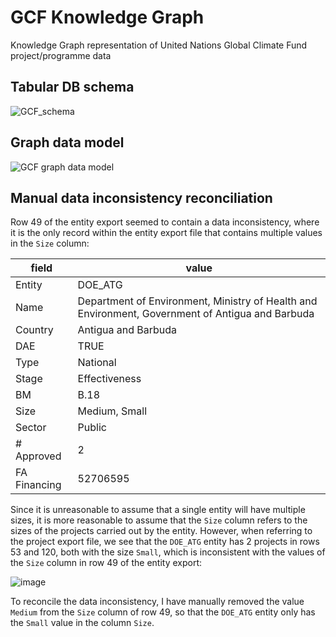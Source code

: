 # GCF Knowledge Graph
Knowledge Graph representation of United Nations Global Climate Fund project/programme data

## Tabular DB schema

![GCF_schema](https://github.com/user-attachments/assets/0181d080-e724-4d83-8da5-7ba61bfbef10)


## Graph data model

![GCF graph data model](https://github.com/user-attachments/assets/c66c9470-c9eb-4dc5-8748-dfa6c1ff9b85)

## Manual data inconsistency reconciliation

Row 49 of the entity export seemed to contain a data inconsistency, where it is the only record within the entity export file that contains multiple values in the `Size` column:

| field        | value                                                                                            |
| ------------ | ------------------------------------------------------------------------------------------------ |
| Entity       | DOE_ATG                                                                                          |
| Name         | Department of Environment, Ministry of Health and Environment, Government of Antigua and Barbuda |
| Country      | Antigua and Barbuda                                                                              |
| DAE          | TRUE                                                                                             |
| Type         | National                                                                                         |
| Stage        | Effectiveness                                                                                    |
| BM           | B.18                                                                                             |
| Size         | Medium, Small                                                                                    |
| Sector       | Public                                                                                           |
| \# Approved  | 2                                                                                                |
| FA Financing | 52706595                                                                                         |

 Since it is unreasonable to assume that a single entity will have multiple sizes, it is more reasonable to assume that the `Size` column refers to the sizes of the projects carried out by the entity. However, when referring to the project export file, we see that the `DOE_ATG` entity has 2 projects in rows 53 and 120, both with the size `Small`, which is inconsistent with the values of the `Size` column in row 49 of the entity export:

![image](https://github.com/user-attachments/assets/441180e0-e315-46e2-ad0a-b4b679f57391)

To reconcile the data inconsistency, I have manually removed the value `Medium` from the `Size` column of row 49, so that the `DOE_ATG` entity only has the `Small` value in the column `Size`.
